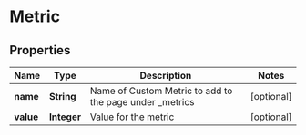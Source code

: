 

# Metric


## Properties

| Name | Type | Description | Notes |
|------------ | ------------- | ------------- | -------------|
|**name** | **String** | Name of Custom Metric to add to the page under _metrics |  [optional] |
|**value** | **Integer** | Value for the metric |  [optional] |




